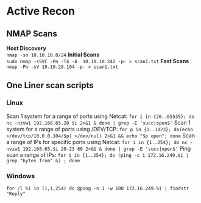 # Active Recon

## NMAP Scans 
**Host Discovery**\
`nmap -sn 10.10.10.0/24`
**Initial Scans**\
`sudo nmap -sSVC -Pn -T4 -A  10.10.10.242 -p- > scan1.txt`
**Fast Scans**\
`nmap -Pn -sV 10.10.28.104 -p- > scan1.txt`

## One Liner scan scripts 
### Linux 
Scan 1 system for a range of ports using Netcat: 
`for i in {20..65535}; do nc -nzvw1 192.168.65.20 $i 2>&1 & done | grep -E 'succ|open$'`
Scan 1 system for a range of ports using /DEV/TCP: 
`for p in {1..1023}; do(echo >/dev/tcp/10.0.0.104/$p) >/dev/null 2>&1 && echo "$p open"; done`
Scan a range of IPs for specific ports using Netcat: 
`for i in {1..254}; do nc -nvzw1 192.168.65.$i 20-23 80 2>&1 & done | grep -E 'succ|open$'`
Ping scan a range of IPs: 
`for i in {1..254}; do (ping -c 1 172.16.249.$i | grep "bytes from" &) ; done`

### Windows 
`for /l %i in (1,1,254) do @ping -n 1 -w 100 172.16.249.%i | findstr "Reply"`

